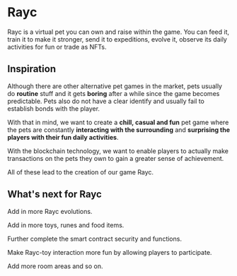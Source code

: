 # Rayc

Rayc is a virtual pet you can own and raise within the game. You can feed it, train it to make it stronger, send it to expeditions, evolve it, observe its daily activities for fun or trade as NFTs.

## Inspiration
Although there are other alternative pet games in the market, pets usually do **routine** stuff and it gets **boring** after a while since the game becomes predictable. Pets also do not have a clear identify and usually fail to establish bonds with the player. 

With that in mind, we want to create a **chill, casual and fun** pet game where the pets are constantly **interacting with the surrounding** and **surprising the players with their fun daily activities**.

With the blockchain technology, we want to enable players to actually make transactions on the pets they own to gain a greater sense of achievement. 

All of these lead to the creation of our game Rayc.

## What's next for Rayc
Add in more Rayc evolutions.

Add in more toys, runes and food items.

Further complete the smart contract security and functions.

Make Rayc-toy interaction more fun by allowing players to participate.

Add more room areas and so on.
